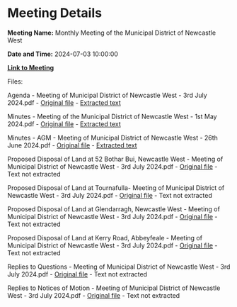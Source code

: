 # Meeting Details

**Meeting Name:** Monthly Meeting of the Municipal District of Newcastle West

**Date and Time:** 2024-07-03 10:00:00

**[Link to Meeting](https://www.limerick.ie/council/whats-on/monthly-meeting-of-the-municipal-district-of-newcastle-west-15)**

Files: 

Agenda - Meeting of Municipal District of Newcastle West - 3rd July 2024.pdf - [Original file](https://www.limerick.ie/sites/default/files/media/documents/2024-07/00-2024-07-03-agenda-july.pdf) - [Extracted text](./Agenda%20-%20Meeting%20of%20Municipal%20District%20of%20Newcastle%20West%20-%203rd%20July%202024.md)

Minutes - Meeting of the Municipal District of Newcastle West - 1st May 2024.pdf - [Original file](https://www.limerick.ie/sites/default/files/media/documents/2024-07/01a-2024-05-01-minutes-may.pdf) - [Extracted text](./Minutes%20-%20Meeting%20of%20the%20Municipal%20District%20of%20Newcastle%20West%20-%201st%20May%202024.md)

Minutes - AGM - Meeting of Municipal District of Newcastle West - 26th June 2024.pdf - [Original file](https://www.limerick.ie/sites/default/files/media/documents/2024-07/01b-2024-06-26-agm-minutes-.pdf) - [Extracted text](./Minutes%20-%20AGM%20-%20Meeting%20of%20Municipal%20District%20of%20Newcastle%20West%20-%2026th%20June%202024.md)

Proposed Disposal of Land at 52 Bothar Bui, Newcastle West - Meeting of Municipal District of Newcastle West - 3rd July 2024.pdf - [Original file](https://www.limerick.ie/sites/default/files/media/documents/2024-07/04a-2024-07-03-disposal-of-land-52-bothar-bui-ncw.pdf) - Text not extracted

Proposed Disposal of Land at Tournafulla- Meeting of Municipal District of Newcastle West - 3rd July 2024.pdf - [Original file](https://www.limerick.ie/sites/default/files/media/documents/2024-07/04b-2024-07-03-disposal-of-land-tournafulla.pdf) - Text not extracted

Proposed Disposal of Land at Glendarragh, Newcastle West - Meeting of Municipal District of Newcastle West - 3rd July 2024.pdf - [Original file](https://www.limerick.ie/sites/default/files/media/documents/2024-07/04c-2024-07-03-disposal-of-land-glendarragh-newcastle-west.pdf) - Text not extracted

Proposed Disposal of Land at Kerry Road, Abbeyfeale - Meeting of Municipal District of Newcastle West - 3rd July 2024.pdf - [Original file](https://www.limerick.ie/sites/default/files/media/documents/2024-07/04d-2024-07-03-disposal-of-land-kerry-road-abbeyfeale.pdf) - Text not extracted

Replies to Questions - Meeting of Municipal District of Newcastle West - 3rd July 2024.pdf - [Original file](https://www.limerick.ie/sites/default/files/media/documents/2024-07/2024-07-03-replies-to-q.pdf) - Text not extracted

Replies to Notices of Motion - Meeting of Municipal District of Newcastle West - 3rd July 2024.pdf - [Original file](https://www.limerick.ie/sites/default/files/media/documents/2024-07/2024-07-03-replies-to-noms.pdf) - Text not extracted

